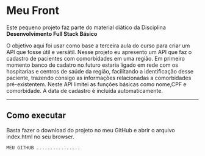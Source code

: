 # Meu Front

Este pequeno projeto faz parte do material diático da Disciplina **Desenvolvimento Full Stack Básico** 

O objetivo aqui foi usar como base a terceira aula do curso para criar um API que fosse útil e versátil.
Nesse projeto eu apresento um API que faz o cadastro de pacientes com comorbidades em uma região.
Em primeiro momento banco de cadatro no futuro estaria ligado em rede com os hospitarias e centros de saúde da região, facilitando a identificação desse paciente, trazendo consigo as informações relacionadas a comorbidades pré-existentem. 
Neste API limitei as funções básicas como nome,CPF e comorbidade. A data de cadastro é incluída automaticamente.

---
## Como executar

Basta fazer o download do projeto no meu GitHub e abrir o arquivo index.html no seu browser.
```
MEU GITHUB ................
```